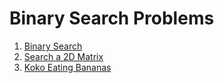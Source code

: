 # Binary Search Problems

1. [Binary Search](./binary_search.py)
2. [Search a 2D Matrix](./search_a_2d_matrix.py)
3. [Koko Eating Bananas](./koko_eating_bananas.py)
